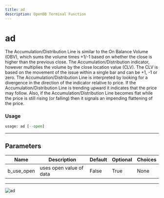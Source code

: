 ```yaml
---
title: ad
description: OpenBB Terminal Function
---
```


# ad

The Accumulation/Distribution Line is similar to the On Balance Volume (OBV), which sums the volume times +1/-1 based on whether the close is higher than the previous close. The Accumulation/Distribution indicator, however multiplies the volume by the close location value (CLV). The CLV is based on the movement of the issue within a single bar and can be +1, -1 or zero. The Accumulation/Distribution Line is interpreted by looking for a divergence in the direction of the indicator relative to price. If the Accumulation/Distribution Line is trending upward it indicates that the price may follow. Also, if the Accumulation/Distribution Line becomes flat while the price is still rising (or falling) then it signals an impending flattening of the price.
### Usage 
```python
usage: ad [--open]
```
---
## Parameters
| Name | Description | Default | Optional | Choices |
| ---- | ----------- | ------- | -------- | ------- |
| b_use_open | uses open value of data | False | True | None |
---
![ad](https://user-images.githubusercontent.com/46355364/154309283-9512c6c0-dda3-4348-9350-105238676479.png)

